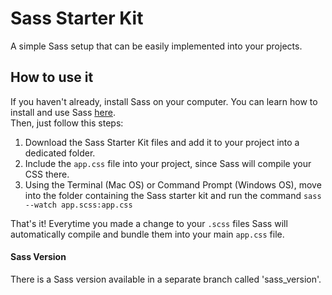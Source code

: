 # Sass Starter Kit
A simple Sass setup that can be easily implemented into your projects.

<h2>How to use it</h2>
If you haven't already, install Sass on your computer. You can learn how to install and use Sass <a href="http://sass-lang.com/" target="blank">here</a>.<br>
Then, just follow this steps:
<ol>
  <li>Download the Sass Starter Kit files and add it to your project into a dedicated folder. </li>
  <li>Include the <code>app.css</code> file into your project, since Sass will compile your CSS there. </li>
  <li>Using the Terminal (Mac OS) or Command Prompt (Windows OS), move into the folder containing the Sass starter kit and run the command <code>sass --watch app.scss:app.css</code></li>
</ol>
That's it! Everytime you made a change to your <code>.scss</code> files Sass will automatically compile and bundle them into your main <code>app.css</code> file.

<h4>Sass Version</h4>
There is a Sass version available in a separate branch called 'sass_version'.
